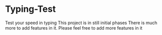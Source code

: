 # Typing-Test
Test your speed in typing
This project is in still initial phases 
There is much more to add features in it.
Please feel free to add more features in it
